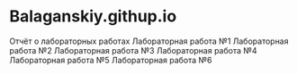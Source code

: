 # Balaganskiy.githup.io
Отчёт о лабораторных работах
Лабораторная работа №1
Лабораторная работа №2
Лабораторная работа №3
Лабораторная работа №4
Лабораторная работа №5
Лабораторная работа №6
